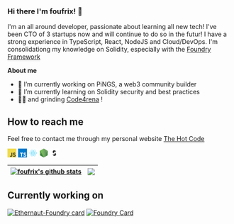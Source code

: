 ### Hi there I'm foufrix! 👋

I'm an all around developer, passionate about learning all new tech! I've been CTO of 3 startups now and will continue to do so in the futur! I have a strong experience in TypeScript, React, NodeJS and Cloud/DevOps. I'm consolidationg my knowledge on Solidity, especially with the [Foundry Framework](https://github.com/foundry-rs/foundry)

**About me**

- 🔭 I’m currently working on PiNGS, a web3 community builder
- 🌱 I’m currently learning on Solidity security and best practices
- 🏋️‍♂️ and grinding [Code4rena](https://code4rena.com/) ! 

## How to reach me

Feel free to contact me through my personal website [The Hot Code](https://thehotcode.com/contact)

<code><img height="20" alt="javascript" src="https://raw.githubusercontent.com/github/explore/80688e429a7d4ef2fca1e82350fe8e3517d3494d/topics/javascript/javascript.png"></code>
<code><img height="20" alt="typescript" src="https://raw.githubusercontent.com/github/explore/80688e429a7d4ef2fca1e82350fe8e3517d3494d/topics/typescript/typescript.png"></code>
<code><img height="20" alt="react" src="https://raw.githubusercontent.com/github/explore/80688e429a7d4ef2fca1e82350fe8e3517d3494d/topics/react/react.png"></code>
<code><img height="20" alt="nodejs" src="https://raw.githubusercontent.com/github/explore/80688e429a7d4ef2fca1e82350fe8e3517d3494d/topics/nodejs/nodejs.png"></code>
<code><img height="20" alt="solidity" src="https://raw.githubusercontent.com/foufrix/foufrix/master/assets/solidity.png"></code>


| <a href="https://github.com/anuraghazra/github-readme-stats"><img align="center" src="https://github-readme-stats.vercel.app/api?username=foufrix&show_icons=true&include_all_commits=true&theme=buefy&hide_border=true" alt="foufrix's github stats" /></a> | <a href="https://github.com/foufrix/github-readme-stats"><img align="center" src="https://github-readme-stats.vercel.app/api/top-langs/?username=foufrix&layout=compact&theme=buefy&hide_border=true" /></a> |
| ------------- | ------------- |

## Currently working on

[![Ethernaut-Foundry card](https://github-readme-stats.vercel.app/api/pin/?username=foufrix&repo=ethernaut-foundry)](https://github.com/anuraghazra/github-readme-stats)
[![Foundry Card](https://github-readme-stats.vercel.app/api/pin/?username=foundry-rs&repo=foundry)](https://github.com/anuraghazra/github-readme-stats)
